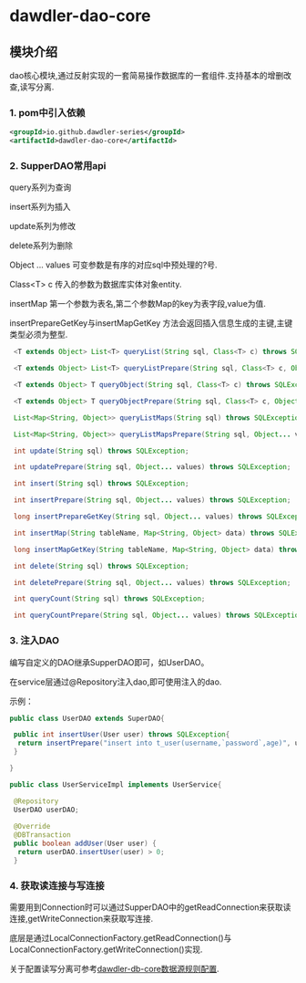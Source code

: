 # dawdler-dao-core

## 模块介绍

dao核心模块,通过反射实现的一套简易操作数据库的一套组件.支持基本的增删改查,读写分离.

### 1. pom中引入依赖

```xml
<groupId>io.github.dawdler-series</groupId>
<artifactId>dawdler-dao-core</artifactId>
```

### 2. SupperDAO常用api

query系列为查询

insert系列为插入

update系列为修改

delete系列为删除

Object ... values 可变参数是有序的对应sql中预处理的?号.

Class\<T\> c 传入的参数为数据库实体对象entity.

insertMap 第一个参数为表名,第二个参数Map的key为表字段,value为值.

insertPrepareGetKey与insertMapGetKey 方法会返回插入信息生成的主键,主键类型必须为整型.

```java
 <T extends Object> List<T> queryList(String sql, Class<T> c) throws SQLException;

 <T extends Object> List<T> queryListPrepare(String sql, Class<T> c, Object... values) throws SQLException;

 <T extends Object> T queryObject(String sql, Class<T> c) throws SQLException;

 <T extends Object> T queryObjectPrepare(String sql, Class<T> c, Object... values) throws SQLException;

 List<Map<String, Object>> queryListMaps(String sql) throws SQLException;

 List<Map<String, Object>> queryListMapsPrepare(String sql, Object... values) throws SQLException;

 int update(String sql) throws SQLException;

 int updatePrepare(String sql, Object... values) throws SQLException;

 int insert(String sql) throws SQLException;

 int insertPrepare(String sql, Object... values) throws SQLException;

 long insertPrepareGetKey(String sql, Object... values) throws SQLException;

 int insertMap(String tableName, Map<String, Object> data) throws SQLException;

 long insertMapGetKey(String tableName, Map<String, Object> data) throws SQLException;

 int delete(String sql) throws SQLException;

 int deletePrepare(String sql, Object... values) throws SQLException;

 int queryCount(String sql) throws SQLException;

 int queryCountPrepare(String sql, Object... values) throws SQLException;
```

### 3. 注入DAO

编写自定义的DAO继承SupperDAO即可，如UserDAO。

在service层通过@Repository注入dao,即可使用注入的dao.

示例：

```java
public class UserDAO extends SuperDAO{

 public int insertUser(User user) throws SQLException{
  return insertPrepare("insert into t_user(username,`password`,age)", user.getUsername(), user.getPassword(), user.getAge());
 }

}
```

```java
public class UserServiceImpl implements UserService{

 @Repository
 UserDAO userDAO;
 
 @Override
 @DBTransaction
 public boolean addUser(User user) {
  return userDAO.insertUser(user) > 0;
 }
```

### 4. 获取读连接与写连接

需要用到Connection时可以通过SupperDAO中的getReadConnection来获取读连接,getWriteConnection来获取写连接.

底层是通过LocalConnectionFactory.getReadConnection()与LocalConnectionFactory.getWriteConnection()实现.

关于配置读写分离可参考[dawdler-db-core数据源规则配置](../../dawdler-db-plug/dawdler-db-core/README.md#4-数据源规则配置).
